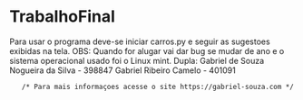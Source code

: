 # TrabalhoFinal
Para usar o programa deve-se iniciar carros.py e seguir as sugestoes exibidas na tela.
OBS: Quando for alugar vai dar bug se mudar de ano e o sistema operacional usado foi o Linux mint. 
Dupla: Gabriel de Souza Nogueira da Silva - 398847
       Gabriel Ribeiro Camelo - 401091 
       
       /* Para mais informaçoes acesse o site https://gabriel-souza.com */

